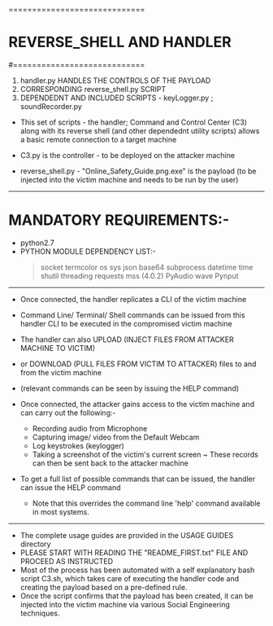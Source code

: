 =============================
# REVERSE_SHELL AND HANDLER #
#============================

1) handler.py HANDLES THE CONTROLS OF THE PAYLOAD
2) CORRESPONDING reverse_shell.py SCRIPT
3) DEPENDEDNT AND INCLUDED SCRIPTS - keyLogger.py ; soundRecorder.py

* This set of scripts - the handler; Command and Control Center (C3) along with its reverse shell (and other dependednt utility scripts) allows a basic remote connection to a target machine

* C3.py is the controller - to be deployed on the attacker machine
* reverse_shell.py - "Online_Safety_Guide.png.exe" is the payload (to be injected into the victim machine and needs to be run by the user)

------------------------------------------------------------------------------------------------------------------------------------------------

# MANDATORY REQUIREMENTS:-

* python2.7
* PYTHON MODULE DEPENDENCY LIST:-
	> socket
	> termcolor
	> os
	> sys
	> json
	> base64
	> subprocess
	> datetime
	> time
	> shutil
	> threading
	> requests
	> mss (4.0.2)
	> PyAudio
	> wave
	> Pynput

------------------------------------------------------------------------------------------------------------------------------------------------


- Once connected, the handler replicates a CLI of the victim machine
- Command Line/ Terminal/ Shell commands can be issued from this handler CLI to be executed in the compromised victim machine

- The handler can also UPLOAD (INJECT FILES FROM ATTACKER MACHINE TO VICTIM)
- or DOWNLOAD (PULL FILES FROM VICTIM TO ATTACKER) files to and from the victim machine
* (relevant commands can be seen by issuing the HELP command)


- Once connected, the attacker gains access to the victim machine and can carry out the following:-
	* Recording audio from Microphone
	* Capturing image/ video from the Default Webcam
	* Log keystrokes (keylogger)
	* Taking a screenshot of the victim's current screen
~ These records can then be sent back to the attacker machine

- To get a full list of possible commands that can be issued, the handler can issue the HELP command
	- Note that this overrides the command line 'help' command available in most systems.

------------------------------------------------------------------------------------------------------------------------------------------------

* The complete usage guides are provided in the USAGE GUIDES directory
* PLEASE START WITH READING THE "README_FIRST.txt" FILE AND PROCEED AS INSTRUCTED
* Most of the process has been automated with a self explanatory bash script C3.sh, which takes care of executing the handler code and creating the payload based on a pre-defined rule.
* Once the script confirms that the payload has been created, it can be injected into the victim machine via various Social Engineering techniques.
